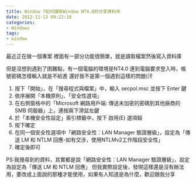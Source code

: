 ```yaml
---
title: Window 7如何讀取Window NT4.0的分享資料夾
date: 2012-11-13 09:22:18
categories:
- Windows
tags:
- window
---
```

最近正在做一個專案
裡面有一部分功能很簡單，就是讀取檔案然後寫入資料庫

但是沒想到遇到了困難點，有一個電腦的環境是NT4.0
連到電腦要求登入時，帳號密碼怎樣輸入就是不給進
還好我不是第一個遇到這樣的問題(汗

1. 按下「開始」，在「搜尋程式與檔案」中，輸入 secpol.msc 並按下 Enter 鍵
2. 依序展開「本機原則」、「安全性選項」
3. 在右側窗格中的「Microsoft 網路用戶端: 傳送未加密的密碼到其他廠商的 SMB 伺服器」上，連按兩下滑鼠左鍵
4. 於「本機安全性設定」索引標籤中，按下 啟用(E) 選項鈕
5. 按下確定
6. 在同一個安全性選項中「網路安全性：LAN Manager 驗證層級」，設定為「傳送 LM 和 NTLM 回應-如有交涉，使用NTLMv2工作階段安全性」
7. 確定後即可

PS:我搜尋到的資料，其實都是說「網路安全性：LAN Manager 驗證層級」，設定為設定為「傳送 LM 和 NTLM 回應」
但我實際設定後，發現這樣還是沒有辦法用，要改成上面說的那種才能使用，如果有人知道是為什麼，歡迎跟我分享